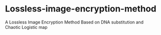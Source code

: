 # Lossless-image-encryption-method
A Lossless Image Encryption Method Based on DNA substitution and Chaotic Logistic map
